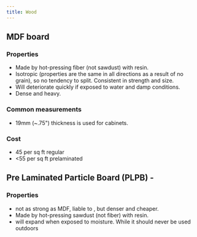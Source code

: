 ```yaml
---
title: Wood
---
```



## MDF board

### Properties

- Made by hot-pressing fiber (not sawdust) with resin.
- Isotropic (properties are the same in all directions as a result of no grain), so no tendency to split. Consistent in strength and size.
- Will deteriorate quickly if exposed to water and damp conditions.
- Dense and heavy.

### Common measurements
- 19mm (~.75") thickness is used for cabinets.

### Cost
- 45 per sq ft regular
- <55 per sq ft prelaminated

## Pre Laminated Particle Board (PLPB) -

### Properties

- not as strong as MDF, liable to , but denser and cheaper.
- Made by hot-pressing sawdust (not fiber) with resin.
- will expand when exposed to moisture. While it should never be used outdoors

